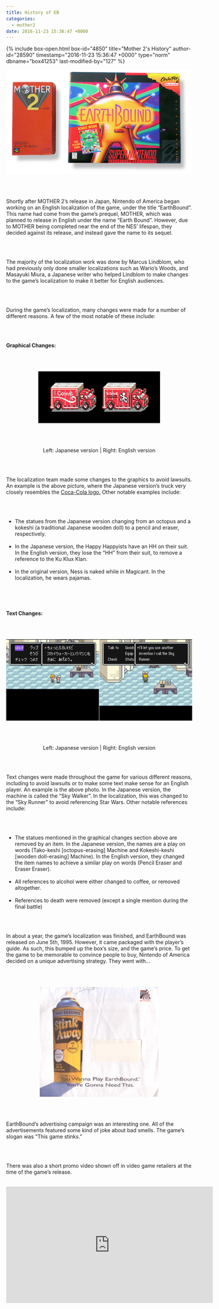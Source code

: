 ```yaml
---
title: History of EB
categories:
  - mother2
date: 2016-11-23 15:36:47 +0000
---
```

{% include box-open.html box-id="4850" title="Mother 2's History" author-id="28590" timestamp="2016-11-23 15:36:47 +0000" type="norm" dbname="box41253" last-modified-by="127" %}
<center><img src="boxcomp.png" title="Giygas Strikes Back" /></center>

<br /><br />

Shortly after MOTHER 2’s release in Japan, Nintendo of America began working on an English localization of the game, under the title “EarthBound”. This name had come from the game’s prequel, MOTHER, which was planned to release in English under the name “Earth Bound”. However, due to MOTHER being completed near the end of the NES’ lifespan, they decided against its release, and instead gave the name to its sequel.

<br /><br />

The majority of the localization work was done by Marcus Lindblom, who had previously only done smaller localizations such as Wario’s Woods, and Masayuki Miura, a Japanese writer who helped Lindblom to make changes to the game’s localization to make it better for English audiences.

<br /><br />

During the game’s localization, many changes were made for a number of different reasons. A few of the most notable of these include:

<br /><br />

<b>Graphical Changes:</b>

<br /><br />

<center><img src="trucks.png" title="Giygas Strikes Back" /></center>

<br /><br />

<center>Left: Japanese version | Right: English version</center>

<br /><br />

The localization team made some changes to the graphics to avoid lawsuits. An example is the above picture, where the Japanese version’s truck very closely resembles the <a href="http - //img3.wikia.nocookie.net/__cb20130530125633/logopedia/images/3/37/Coca-Cola-Logo.jpg">Coca-Cola logo.</a>
Other notable examples include:

<br /><br />

<ul>
<li>The statues from the Japanese version changing from an octopus and a kokeshi (a traditional Japanese wooden doll) to a pencil and eraser, respectively.</li><br />
<li>In the Japanese version, the Happy Happyists have an HH on their suit. In the English version, they lose the “HH” from their suit, to remove a reference to the Ku Klux Klan.</li><br />
<li>In the original version, Ness is naked while in Magicant. In the localization, he wears pajamas.</li><br />
</ul>
<br /><br />

<b>Text Changes:</b>

<br /><br />

<center><img src="skywalker.png" title="Giygas Strikes Back" /></center>

<br /><br />

<center>Left: Japanese version | Right: English version</center>

<br /><br />

Text changes were made throughout the game for various different reasons, including to avoid lawsuits or to make some text make sense for an English player. An example is the above photo. In the Japanese version, the machine is called the “Sky Walker”. In the localization, this was changed to the “Sky Runner” to avoid referencing Star Wars. Other notable references include:

<br /><br />

<ul>
<li>The statues mentioned in the graphical changes section above are removed by an item. In the Japanese version, the names are a play on words (Tako-keshi [octopus-erasing] Machine and Kokeshi-keshi [wooden doll-erasing] Machine). In the English version, they changed the item names to achieve a similar play on words (Pencil Eraser and Eraser Eraser).</li><br />
<li>All references to alcohol were either changed to coffee, or removed altogether.</li><br />
<li>References to death were removed (except a single mention during the final battle)</li>
</ul>
<br /><br />

In about a year, the game’s localization was finished, and EarthBound was released on June 5th, 1995. However, it came packaged with the player’s guide. As such, this bumped up the box’s size, and the game’s price. To get the game to be memorable to convince people to buy, Nintendo of America decided on a unique advertising strategy. They went with…

<br /><br />

<center><img src="ebsac_mail_envelopefront.jpg" title="Giygas Strikes Back" width="322" height="297" /></center>

<br /><br />

EarthBound’s advertising campaign was an interesting one. All of the advertisements featured some kind of joke about bad smells. The game’s slogan was “This game stinks.”

<br /><br />

There was also a short promo video shown off in video game retailers at the time of the game’s release.
<br /><br />
<div align="center"><iframe width="560" height="315" src="https://www.youtube.com/embed/AWh3BUyHrLU" frameborder="0" /></div>
<br /><br />

The reason for this campaign was due to the fact that lots of EarthBound’s promotional material had scratch-n-sniff things, including the player’s guide and a Nintendo Power promotion.

<br /><br />

(For more on EarthBound’s marketing, <a href="http://earthboundcentral.com/2009/01/earthbounds-marketing-campaign/">check out this page on EarthBound Central.</a>)


<br /><br />

And so, after that unique campaign, how did EarthBound do? …Not too well. A statement from Miyamato once said,

<br />

“We had high hopes for Earthbound, the Super NES version, in the US, but it didn’t do well. We even did a TV commercial, thinking, 'Hey… this thing could sell three million copies!' But it didn’t.”

<br /><br />

Instead, the game sold about 75,000 copies in its first year, much lower than the people who worked on the game were expecting. The remaining copies of the game eventually made their way into bargain bins at stores, and it eventually sold a final total of about 140,000 copies. In addition, critics at the time didn’t give the game very favorable reviews, adding to the game’s commercial failure. The team felt devastated by this.

<br /><br />

Despite the game’s failure commercially, many of the people who did play it really enjoyed it, and eventually, a fansite was created called EarthBound.Net (eventually becoming Starmen.Net; that’s here!) After the game’s release, fans, mostly from EarthBound.Net, clamored for more EarthBound. Despite their efforts, it didn’t do too much. Then, on April 26th, 1999, Super Smash Bros. released for the Nintendo 64. EarthBound fans were surprised to find that Ness, EarthBound’s protagonist, was an unlockable character in the game.

<br /><br />

<center><img src="Challenger_Approaching_Ness(SSB).png" title="Giygas Strikes Back" /></center>


<br /><br />

As time went by, the community made more petitions and organized different events to try and convince Nintendo to bring more EarthBound to the West. A few examples include…

<br />

<ul>
<li><a href="http://classic.fobby.net/petition/eb0/">The MOTHER on Game Boy Color petition</a></li><br />
<li><a href="http://classic.fobby.net/petition/npsiege/">PK Seige</a></li><br />
<li><a href="http://classic.fobby.net/jonk/pkcalln/">PK Call’N</a></li><br />
</ul>

<br /><br />

However, these didn’t seem to do much to Nintendo, and the series remained a Japan-exclusive besides EarthBound. The series did still get shown rarely, like in Super Smash Bros. games, but the series’ actual games never did.

<br /><br />

(To read more about the Starmen.Net community’s efforts to get the games over here and a bit of history, <a href="http://starmen.net/stonehenge/">check here.</a>)

<br /><br />

Then unexpectedly, at E3 2005, during the reveal of the Wii, Iwata mentioned EarthBound when discussing the Virtual Console, a brand new feature at the time.

<br /><br />
<div align="center"><iframe width="560" height="315" src="https://www.youtube.com/embed/zbvwwlC9BtU" frameborder="0" /></div>
<br /><br />

However, despite this, the game never did show up on the Wii’s Virtual Console. Eventually, fans began to clamor for Nintendo to release it there.

<br /><br />

Then, on December 20th, 2012, Shigesato Itoi announced <a href="https://twitter.com/itoi_shigesato/status/281772533722787840">on his Twitter</a> that they were working on a “MOTHER republication”. Nobody knew what this could be. Speculation and rumors began. Some people thought it would be a Virtual Console release. Some people thought it might be a 3DS remake. But nobody knew for sure.

<br /><br />

<center><img src="vclogo.png" title="Giygas Strikes Back" /></center>

<br /><br />

On January 23rd, 2013, Nintendo president Satoru Iwata announced that Virtual Console, like the original Wii, would be coming to their new Wii U console. It wasn’t ready to launch yet, but Nintendo launched a campaign to prepare people for it. Every 30 days, a new game would be available for just 30¢ on the Nintendo eShop. After the 30 period for each game was done, the game would be available for standard price. However, Japan’s lineup was a bit different then other territories; in place of F-Zero, Japan would be able to download the Japan-exclusive
Fire Emblem: Monshō no Nazo. In place of Punch Out!!, Japan would be able to download MOTHER 2.



<br /><br />

<center><img src="mother-2-wii-u.jpg" title="Giygas Strikes Back" /></center>

<br /><br />

However, once fans learned that the other territories’ Virtual Console’s wouldn’t be receiving EarthBound, fans took to <a href="https://miiverse.nintendo.net/">Miiverse,</a> Nintendo’s online community for discussing their games, and posted to the Japanese MOTHER 2 page, to tell them that a worldwide release was still wanted. Despite not hearing anything from Nintendo, fans continued this for about 3 months.

<br /><br />

Then, on April 17th, 2013, Satoru Iwata announced that EarthBound would be available for the North American and European Virtual Console by the end of the year. He explained that “very passionate fans” told them that they wanted this release through Miiverse, and it was one of the reasons why they decided to release it on the Virtual Console.

<br /><br />
<div align="center"><iframe width="560" height="315" src="https://www.youtube.com/embed/c3FAf1HXlZM" frameborder="0" /></div>
<br /><br />

Then, on July 18th, 2013, after about 20 years since the game’s original release, EarthBound was released on the Virtual Console.

<br /><br />

It was also released on the New Nintendo 3DS’ Virtual Console on March 3rd, 2016 in Europe and March 24th, 2016 in North America. Hooray!

<br /><br />

Useful Links:<br />

<a href="http://earthbound.nintendo.com/">EarthBound's official page</a> <br />
<a href="http://www.nintendo.com/games/detail/82s5n1dbV4gstayVNhVYtOneSXTIXACS">Wii U eShop page</a> <br />
<a href="http://www.nintendo.com/games/detail/earthbound-3ds">3DS eShop page</a>

{% include box-close.html author-name="CerealQueen" last-modified-on="2017-06-22 05:20:07 +0000" last-modified-by-name="CerealQueen" %}
